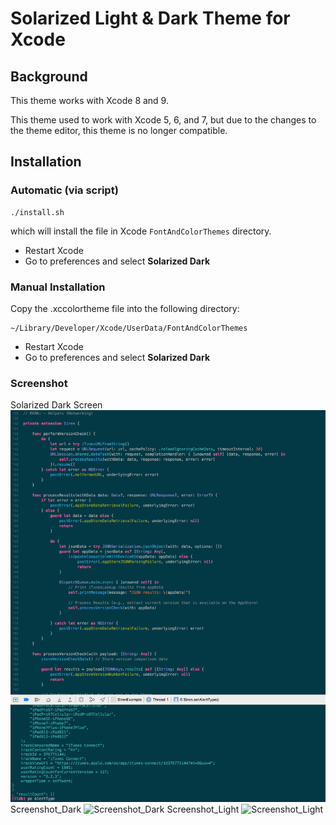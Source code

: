 # Solarized Light & Dark Theme for Xcode

## Background
This theme works with Xcode 8 and 9.

This theme used to work with Xcode 5, 6, and 7, but due to the changes to the theme editor, this theme is no longer compatible.

## Installation

### Automatic (via script)
```
./install.sh
```

which will install the file in Xcode `FontAndColorThemes` directory.

- Restart Xcode
- Go to preferences and select **Solarized Dark**

### Manual Installation
Copy the .xccolortheme file into the following directory:

```
~/Library/Developer/Xcode/UserData/FontAndColorThemes
```

- Restart Xcode
- Go to preferences and select **Solarized Dark**
### Screenshot
Solarized Dark Screen
![Solarized Dark Screen Shot](solarizedDark.png "Solarized Dark Screenshot")
Screenshot_Dark
![Screenshot_Dark](Screenshot_Dark.png "Screenshot_Dark")
Screenshot_Light
![Screenshot_Light](Screenshot_Light.png "Screenshot_Light")
